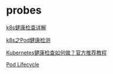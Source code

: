 # probes

[k8s健康检查详解](https://www.jianshu.com/p/16a375199cf2)

[k8s之Pod健康检测](http://blog.51cto.com/newfly/2137136)

[Kubernetes健康检查如何做？官方推荐教程](http://www.sohu.com/a/232433529_268033)

[Pod Lifecycle](https://kubernetes.io/docs/concepts/workloads/pods/pod-lifecycle/)